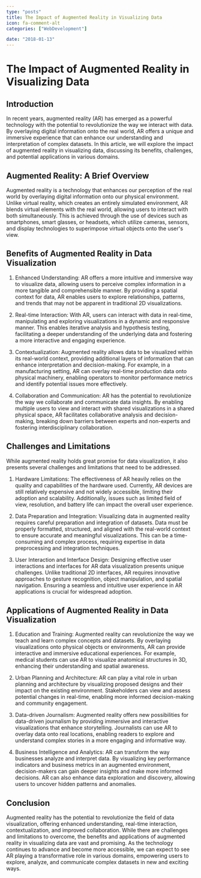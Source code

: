 ```yaml
---
type: "posts"
title: The Impact of Augmented Reality in Visualizing Data
icon: fa-comment-alt
categories: ["WebDevelopment"]

date: "2018-01-13"
---
```




# The Impact of Augmented Reality in Visualizing Data

## Introduction

In recent years, augmented reality (AR) has emerged as a powerful technology with the potential to revolutionize the way we interact with data. By overlaying digital information onto the real world, AR offers a unique and immersive experience that can enhance our understanding and interpretation of complex datasets. In this article, we will explore the impact of augmented reality in visualizing data, discussing its benefits, challenges, and potential applications in various domains.

## Augmented Reality: A Brief Overview

Augmented reality is a technology that enhances our perception of the real world by overlaying digital information onto our physical environment. Unlike virtual reality, which creates an entirely simulated environment, AR blends virtual elements with the real world, allowing users to interact with both simultaneously. This is achieved through the use of devices such as smartphones, smart glasses, or headsets, which utilize cameras, sensors, and display technologies to superimpose virtual objects onto the user's view.

## Benefits of Augmented Reality in Data Visualization

1. Enhanced Understanding: AR offers a more intuitive and immersive way to visualize data, allowing users to perceive complex information in a more tangible and comprehensible manner. By providing a spatial context for data, AR enables users to explore relationships, patterns, and trends that may not be apparent in traditional 2D visualizations.

2. Real-time Interaction: With AR, users can interact with data in real-time, manipulating and exploring visualizations in a dynamic and responsive manner. This enables iterative analysis and hypothesis testing, facilitating a deeper understanding of the underlying data and fostering a more interactive and engaging experience.

3. Contextualization: Augmented reality allows data to be visualized within its real-world context, providing additional layers of information that can enhance interpretation and decision-making. For example, in a manufacturing setting, AR can overlay real-time production data onto physical machinery, enabling operators to monitor performance metrics and identify potential issues more effectively.

4. Collaboration and Communication: AR has the potential to revolutionize the way we collaborate and communicate data insights. By enabling multiple users to view and interact with shared visualizations in a shared physical space, AR facilitates collaborative analysis and decision-making, breaking down barriers between experts and non-experts and fostering interdisciplinary collaboration.

## Challenges and Limitations

While augmented reality holds great promise for data visualization, it also presents several challenges and limitations that need to be addressed.

1. Hardware Limitations: The effectiveness of AR heavily relies on the quality and capabilities of the hardware used. Currently, AR devices are still relatively expensive and not widely accessible, limiting their adoption and scalability. Additionally, issues such as limited field of view, resolution, and battery life can impact the overall user experience.

2. Data Preparation and Integration: Visualizing data in augmented reality requires careful preparation and integration of datasets. Data must be properly formatted, structured, and aligned with the real-world context to ensure accurate and meaningful visualizations. This can be a time-consuming and complex process, requiring expertise in data preprocessing and integration techniques.

3. User Interaction and Interface Design: Designing effective user interactions and interfaces for AR data visualization presents unique challenges. Unlike traditional 2D interfaces, AR requires innovative approaches to gesture recognition, object manipulation, and spatial navigation. Ensuring a seamless and intuitive user experience in AR applications is crucial for widespread adoption.

## Applications of Augmented Reality in Data Visualization

1. Education and Training: Augmented reality can revolutionize the way we teach and learn complex concepts and datasets. By overlaying visualizations onto physical objects or environments, AR can provide interactive and immersive educational experiences. For example, medical students can use AR to visualize anatomical structures in 3D, enhancing their understanding and spatial awareness.

2. Urban Planning and Architecture: AR can play a vital role in urban planning and architecture by visualizing proposed designs and their impact on the existing environment. Stakeholders can view and assess potential changes in real-time, enabling more informed decision-making and community engagement.

3. Data-driven Journalism: Augmented reality offers new possibilities for data-driven journalism by providing immersive and interactive visualizations that enhance storytelling. Journalists can use AR to overlay data onto real locations, enabling readers to explore and understand complex stories in a more engaging and informative way.

4. Business Intelligence and Analytics: AR can transform the way businesses analyze and interpret data. By visualizing key performance indicators and business metrics in an augmented environment, decision-makers can gain deeper insights and make more informed decisions. AR can also enhance data exploration and discovery, allowing users to uncover hidden patterns and anomalies.

## Conclusion

Augmented reality has the potential to revolutionize the field of data visualization, offering enhanced understanding, real-time interaction, contextualization, and improved collaboration. While there are challenges and limitations to overcome, the benefits and applications of augmented reality in visualizing data are vast and promising. As the technology continues to advance and become more accessible, we can expect to see AR playing a transformative role in various domains, empowering users to explore, analyze, and communicate complex datasets in new and exciting ways.